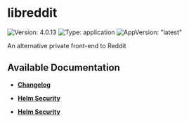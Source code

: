 # libreddit

![Version: 4.0.13](https://img.shields.io/badge/Version-4.0.13-informational?style=flat-square) ![Type: application](https://img.shields.io/badge/Type-application-informational?style=flat-square) ![AppVersion: "latest"](https://img.shields.io/badge/AppVersion-"latest"-informational?style=flat-square)

An alternative private front-end to Reddit

## Available Documentation

- [**Changelog**](CHANGELOG)

- [**Helm Security**](container-security)

- [**Helm Security**](helm-security)

